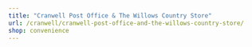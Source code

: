```yaml
---
title: "Cranwell Post Office & The Willows Country Store"
url: /cranwell/cranwell-post-office-and-the-willows-country-store/
shop: convenience
---
```

